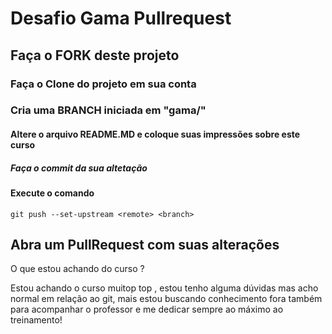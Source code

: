 # Desafio Gama Pullrequest

## Faça o FORK deste projeto

### Faça o Clone do projeto em sua conta

### Cria uma BRANCH iniciada em "gama/"

#### Altere o arquivo README.MD e coloque suas impressões sobre este curso

##### Faça o commit da sua altetação

#### Execute o comando

`git push --set-upstream <remote> <branch>`

## Abra um PullRequest com suas alterações

O que estou achando do curso ?

Estou achando o curso muitop top , estou tenho alguma dúvidas mas acho normal em relação ao git, mais estou buscando conhecimento fora também para acompanhar o professor e me dedicar sempre ao máximo ao treinamento! 
